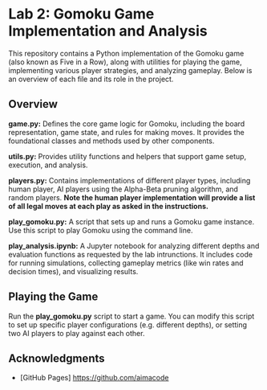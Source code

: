 # Lab 2: Gomoku Game Implementation and Analysis

This repository contains a Python implementation of the Gomoku game (also known as Five in a Row), along with utilities for playing the game, implementing various player strategies, and analyzing gameplay. Below is an overview of each file and its role in the project.

## Overview

**game.py:** Defines the core game logic for Gomoku, including the board representation, game state, and rules for making moves. It provides the foundational classes and methods used by other components.

**utils.py:** Provides utility functions and helpers that support game setup, execution, and analysis.

**players.py:** Contains implementations of different player types, including human player, AI players using the Alpha-Beta pruning algorithm, and random players. **Note the human player implementation will provide a list of all legal moves at each play as asked in the instructions.**

**play_gomoku.py:** A script that sets up and runs a Gomoku game instance. Use this script to play Gomoku using the command line.

**play_analysis.ipynb:** A Jupyter notebook for analyzing different depths and evaluation functions as requested by the lab intrunctions. It includes code for running simulations, collecting gameplay metrics (like win rates and decision times), and visualizing results. 

## Playing the Game
Run the **play_gomoku.py** script to start a game. You can modify this script to set up specific player configurations (e.g. different depths), or setting two AI players to play against each other.

## Acknowledgments
- [GitHub Pages] https://github.com/aimacode 
